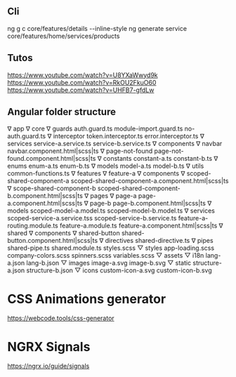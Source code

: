 ## Cli

ng g c core/features/details --inline-style
ng generate service core/features/home/services/products


## Tutos

https://www.youtube.com/watch?v=U8YXaWwyd9k
https://www.youtube.com/watch?v=RkOU2FkuO60
https://www.youtube.com/watch?v=UHFB7-gfdLw

## Angular folder structure

∇ app
    ∇ core
         ∇ guards
              auth.guard.ts
              module-import.guard.ts
              no-auth.guard.ts
         ∇ interceptor
              token.interceptor.ts
              error.interceptor.ts
         ∇ services
              service-a.service.ts
              service-b.service.ts
         ∇ components
              ∇ navbar
                    navbar.component.html|scss|ts
              ∇ page-not-found
                    page-not-found.component.html|scss|ts
         ∇ constants
              constant-a.ts
              constant-b.ts
         ∇ enums
              enum-a.ts
              enum-b.ts
         ∇ models
              model-a.ts
              model-b.ts
         ∇ utils
              common-functions.ts
    ∇ features
         ∇ feature-a
              ∇ components
                    ∇ scoped-shared-component-a
                            scoped-shared-component-a.component.html|scss|ts
                    ∇ scope-shared-component-b
                            scoped-shared-component-b.component.html|scss|ts
              ∇ pages
                   ∇ page-a
                        page-a.component.html|scss|ts
                   ∇ page-b
                        page-b.component.html|scss|ts
              ∇ models
                    scoped-model-a.model.ts
                    scoped-model-b.model.ts
              ∇ services
                    scoped-service-a.service.tss
                    scoped-service-b.service.ts
              feature-a-routing.module.ts
              feature-a.module.ts
              feature-a.component.html|scss|ts
    ∇ shared
         ∇ components
              ∇ shared-button
                   shared-button.component.html|scss|ts
         ∇ directives
              shared-directive.ts
         ∇ pipes
              shared-pipe.ts
         shared.module.ts
    styles.scss
    ▽ styles
        app-loading.scss
        company-colors.scss
        spinners.scss
        variables.scss
    ▽ assets
        ▽ i18n
            lang-a.json
            lang-b.json
        ▽ images
            image-a.svg
            image-b.svg
        ▽ static
            structure-a.json
            structure-b.json
        ▽ icons
            custom-icon-a.svg
            custom-icon-b.svg

# CSS Animations generator

https://webcode.tools/css-generator


# NGRX Signals

https://ngrx.io/guide/signals
